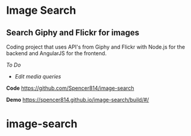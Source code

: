 Image Search
============

Search Giphy and Flickr for images
----------------------------------

Coding project that uses API's from Giphy and Flickr with Node.js for the backend and AngularJS for the frontend.

*To Do*
- *Edit media queries*

**Code**
https://github.com/Spencer814/image-search
    
**Demo**
https://spencer814.github.io/image-search/build/#/

# image-search

